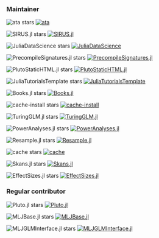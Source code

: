 ### Maintainer

![ata stars](https://shields.io/github/stars/rikhuijzer/ata)
    [![ata](https://img.shields.io/badge/ata-Rust-important.svg)](https://github.com/rikhuijzer/ata)

![SIRUS.jl stars](https://shields.io/github/stars/rikhuijzer/SIRUS.jl)
    [![SIRUS.jl](https://img.shields.io/badge/SIRUS.jl-Julia-blueviolet.svg)](https://github.com/rikhuijzer/SIRUS.jl)

![JuliaDataScience stars](https://shields.io/github/stars/JuliaDataScience/JuliaDataScience)
    [![JuliaDataScience](https://img.shields.io/badge/JuliaDataScience-Julia-blueviolet.svg)](https://github.com/JuliaDataScience/JuliaDataScience)

![PrecompileSignatures.jl stars](https://shields.io/github/stars/rikhuijzer/PrecompileSignatures.jl)
    [![PrecompileSignatures.jl](https://img.shields.io/badge/PrecompileSignatures.jl-Julia-blueviolet.svg)](https://github.com/rikhuijzer/PrecompileSignatures.jl)

![PlutoStaticHTML.jl stars](https://shields.io/github/stars/rikhuijzer/PlutoStaticHTML.jl)
    [![PlutoStaticHTML.jl](https://img.shields.io/badge/PlutoStaticHTML.jl-Julia-blueviolet.svg)](https://github.com/rikhuijzer/PlutoStaticHTML.jl)

![JuliaTutorialsTemplate stars](https://shields.io/github/stars/rikhuijzer/JuliaTutorialsTemplate)
    [![JuliaTutorialsTemplate](https://img.shields.io/badge/JuliaTutorialsTemplate-Julia-blueviolet.svg)](https://github.com/rikhuijzer/JuliaTutorialsTemplate)

![Books.jl stars](https://shields.io/github/stars/JuliaBooks/Books.jl)
    [![Books.jl](https://img.shields.io/badge/Books.jl-Julia-blueviolet.svg)](https://github.com/JuliaBooks/Books.jl)

![cache-install stars](https://shields.io/github/stars/rikhuijzer/cache-install)
    [![cache-install](https://img.shields.io/badge/cache_install-Nix-blue.svg)](https://github.com/rikhuijzer/cache-install)

![TuringGLM.jl stars](https://shields.io/github/stars/TuringLang/TuringGLM.jl)
    [![TuringGLM.jl](https://img.shields.io/badge/TuringGLM.jl-Julia-blueviolet.svg)](https://github.com/TuringLang/TuringGLM.jl)

![PowerAnalyses.jl stars](https://shields.io/github/stars/rikhuijzer/PowerAnalyses.jl)
    [![PowerAnalyses.jl](https://img.shields.io/badge/PowerAnalyses.jl-Julia-blueviolet.svg)](https://github.com/rikhuijzer/PowerAnalyses.jl)

![Resample.jl stars](https://shields.io/github/stars/rikhuijzer/Resample.jl)
    [![Resample.jl](https://img.shields.io/badge/Resample.jl-Julia-blueviolet.svg)](https://github.com/rikhuijzer/Resample.jl)

![cache stars](https://shields.io/github/stars/julia-actions/cache)
    [![cache](https://img.shields.io/badge/cache-Julia-blueviolet.svg)](https://github.com/julia-actions/cache)

![Skans.jl stars](https://shields.io/github/stars/rikhuijzer/Skans.jl)
    [![Skans.jl](https://img.shields.io/badge/Skans.jl-Julia-blueviolet.svg)](https://github.com/rikhuijzer/Skans.jl)

![EffectSizes.jl stars](https://shields.io/github/stars/harryscholes/EffectSizes.jl)
    [![EffectSizes.jl](https://img.shields.io/badge/EffectSizes.jl-Julia-blueviolet.svg)](https://github.com/harryscholes/EffectSizes.jl)


### Regular contributor

![Pluto.jl stars](https://shields.io/github/stars/fonsp/Pluto.jl)
    [![Pluto.jl](https://img.shields.io/badge/Pluto.jl-Julia-blueviolet.svg)](https://github.com/fonsp/Pluto.jl)

![MLJBase.jl stars](https://shields.io/github/stars/JuliaAI/MLJBase.jl)
    [![MLJBase.jl](https://img.shields.io/badge/MLJBase.jl-Julia-blueviolet.svg)](https://github.com/JuliaAI/MLJBase.jl)

![MLJGLMInterface.jl stars](https://shields.io/github/stars/JuliaAI/MLJGLMInterface.jl)
    [![MLJGLMInterface.jl](https://img.shields.io/badge/MLJGLMInterface.jl-Julia-blueviolet.svg)](https://github.com/JuliaAI/MLJGLMInterface.jl)

